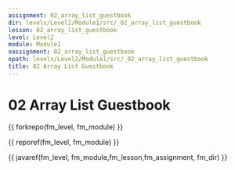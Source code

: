 ```yaml
---
assignment: 02_array_list_guestbook
dir: levels/Level2/Module1/src/_02_array_list_guestbook
lesson: 02_array_list_guestbook
level: Level2
module: Module1
oassignment: 02_array_list_guestbook
opath: levels/Level2/Module1/src/_02_array_list_guestbook
title: 02 Array List Guestbook
---
```

# 02 Array List Guestbook

{{ forkrepo(fm_level, fm_module) }}

{{ reporef(fm_level, fm_module) }}




{{ javaref(fm_level, fm_module,fm_lesson,fm_assignment, fm_dir) }}

